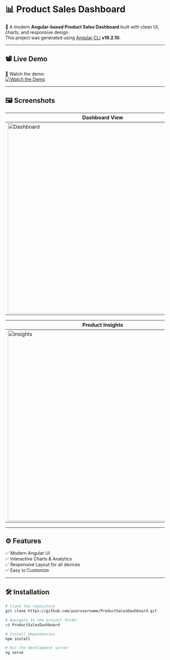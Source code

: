 # 📊 Product Sales Dashboard  

🚀 A modern **Angular-based Product Sales Dashboard** built with clean UI, charts, and responsive design.  
This project was generated using [Angular CLI](https://github.com/angular/angular-cli) **v19.2.10**.  

---

## 📽️ **Live Demo**
🎥 Watch the demo:  
[![Watch the Demo](https://img.shields.io/badge/▶️-Watch%20Video-blue?style=for-the-badge)](https://github.com/user-attachments/assets/aab9cf42-6e2c-40e5-8958-8bf11ddad81c)  

---

## 🖼️ **Screenshots**
| Dashboard View | Sales Analysis |
|----------------|----------------|
| <img width="600" alt="Dashboard" src="https://github.com/user-attachments/assets/9d8c81e4-5d8c-4dff-8242-8d7f1a6ff8b4" /> | <img width="600" alt="Sales" src="https://github.com/user-attachments/assets/7f10d775-d011-4fe0-80b0-339f0d0a69a7" /> |

| Product Insights | Performance Overview |
|------------------|-----------------------|
| <img width="600" alt="Insights" src="https://github.com/user-attachments/assets/a3e5abc4-3471-46f9-b26d-9449641539ae" /> | <img width="600" alt="Performance" src="https://github.com/user-attachments/assets/f77eb940-5d81-4221-999e-203612fd8d9f" /> |

---

## ⚙️ **Features**
✅ Modern Angular UI  
✅ Interactive Charts & Analytics  
✅ Responsive Layout for all devices  
✅ Easy to Customize  

---

## 🛠️ **Installation**
```bash
# Clone the repository
git clone https://github.com/yourusername/ProductSalesDashboard.git

# Navigate to the project folder
cd ProductSalesDashboard

# Install dependencies
npm install

# Run the development server
ng serve
